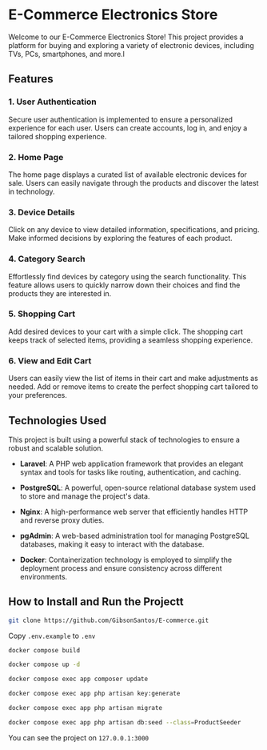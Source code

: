 # E-Commerce Electronics Store
Welcome to our E-Commerce Electronics Store! This project provides a platform for buying and exploring a variety of electronic devices, including TVs, PCs, smartphones, and more.l

## Features

### 1. User Authentication

Secure user authentication is implemented to ensure a personalized experience for each user. Users can create accounts, log in, and enjoy a tailored shopping experience.

### 2. Home Page

The home page displays a curated list of available electronic devices for sale. Users can easily navigate through the products and discover the latest in technology.

### 3. Device Details

Click on any device to view detailed information, specifications, and pricing. Make informed decisions by exploring the features of each product.

### 4. Category Search

Effortlessly find devices by category using the search functionality. This feature allows users to quickly narrow down their choices and find the products they are interested in.

### 5. Shopping Cart

Add desired devices to your cart with a simple click. The shopping cart keeps track of selected items, providing a seamless shopping experience.

### 6. View and Edit Cart

Users can easily view the list of items in their cart and make adjustments as needed. Add or remove items to create the perfect shopping cart tailored to your preferences.

## Technologies Used

This project is built using a powerful stack of technologies to ensure a robust and scalable solution.

- **Laravel**: A PHP web application framework that provides an elegant syntax and tools for tasks like routing, authentication, and caching.

- **PostgreSQL**: A powerful, open-source relational database system used to store and manage the project's data.

- **Nginx**: A high-performance web server that efficiently handles HTTP and reverse proxy duties.

- **pgAdmin**: A web-based administration tool for managing PostgreSQL databases, making it easy to interact with the database.

- **Docker**: Containerization technology is employed to simplify the deployment process and ensure consistency across different environments.

## How to Install and Run the Projectt

```bash
git clone https://github.com/GibsonSantos/E-commerce.git
```

 Copy ```.env.example``` to ```.env```
 
```bash
docker compose build
```
```bash
docker compose up -d
```
```bash
docker compose exec app composer update
```
```bash
docker compose exec app php artisan key:generate
```
```bash
docker compose exec app php artisan migrate
```
```bash
docker compose exec app php artisan db:seed --class=ProductSeeder
```
 You can see the project on ```127.0.0.1:3000```

